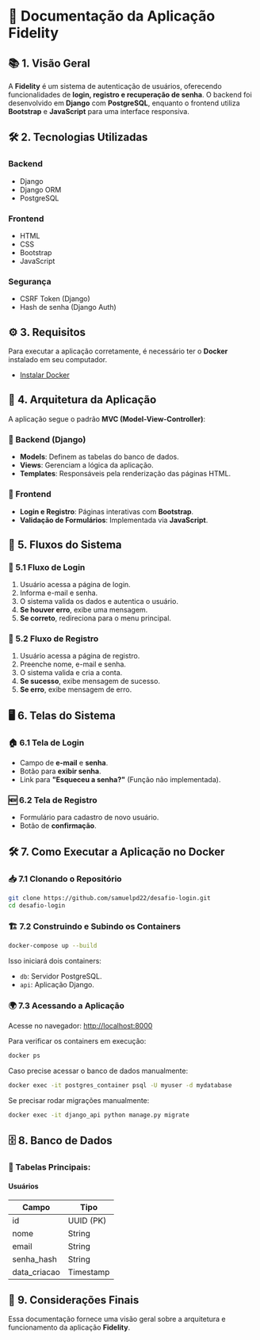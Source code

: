 # 📌 Documentação da Aplicação Fidelity

## 📚 1. Visão Geral
A **Fidelity** é um sistema de autenticação de usuários, oferecendo funcionalidades de **login, registro e recuperação de senha**. O backend foi desenvolvido em **Django** com **PostgreSQL**, enquanto o frontend utiliza **Bootstrap** e **JavaScript** para uma interface responsiva.

## 🛠️ 2. Tecnologias Utilizadas
### Backend
- Django
- Django ORM
- PostgreSQL

### Frontend
- HTML
- CSS
- Bootstrap
- JavaScript

### Segurança
- CSRF Token (Django)
- Hash de senha (Django Auth)

## ⚙️ 3. Requisitos
Para executar a aplicação corretamente, é necessário ter o **Docker** instalado em seu computador.

- [Instalar Docker](https://www.docker.com/get-started)

## 🏰 4. Arquitetura da Aplicação
A aplicação segue o padrão **MVC (Model-View-Controller)**:

### 📂 Backend (Django)
- **Models**: Definem as tabelas do banco de dados.
- **Views**: Gerenciam a lógica da aplicação.
- **Templates**: Responsáveis pela renderização das páginas HTML.

### 🎨 Frontend
- **Login e Registro**: Páginas interativas com **Bootstrap**.
- **Validação de Formulários**: Implementada via **JavaScript**.

## 🔄 5. Fluxos do Sistema

### 🔑 5.1 Fluxo de Login
1. Usuário acessa a página de login.
2. Informa e-mail e senha.
3. O sistema valida os dados e autentica o usuário.
4. **Se houver erro**, exibe uma mensagem.
5. **Se correto**, redireciona para o menu principal.

### 📝 5.2 Fluxo de Registro
1. Usuário acessa a página de registro.
2. Preenche nome, e-mail e senha.
3. O sistema valida e cria a conta.
4. **Se sucesso**, exibe mensagem de sucesso.
5. **Se erro**, exibe mensagem de erro.

## 🖥️ 6. Telas do Sistema

### 🏠 6.1 Tela de Login
- Campo de **e-mail** e **senha**.
- Botão para **exibir senha**.
- Link para **"Esqueceu a senha?"** (Função não implementada).

### 🆕 6.2 Tela de Registro
- Formulário para cadastro de novo usuário.
- Botão de **confirmação**.



## 🛠️ 7. Como Executar a Aplicação no Docker

### 📥 7.1 Clonando o Repositório
```sh
git clone https://github.com/samuelpd22/desafio-login.git
cd desafio-login
```

### 🏗️ 7.2 Construindo e Subindo os Containers
```sh
docker-compose up --build
```
Isso iniciará dois containers:
- `db`: Servidor PostgreSQL.
- `api`: Aplicação Django.

### 🌍 7.3 Acessando a Aplicação
Acesse no navegador: [http://localhost:8000](http://localhost:8000)

Para verificar os containers em execução:
```sh
docker ps
```

Caso precise acessar o banco de dados manualmente:
```sh
docker exec -it postgres_container psql -U myuser -d mydatabase
```

Se precisar rodar migrações manualmente:
```sh
docker exec -it django_api python manage.py migrate
```

## 🗄️ 8. Banco de Dados

### 📑 Tabelas Principais:
#### **Usuários**
| Campo           | Tipo        |
|---------------|------------|
| id           | UUID (PK)   |
| nome         | String      |
| email        | String      |
| senha_hash   | String      |
| data_criacao | Timestamp   |

## 📌 9. Considerações Finais
Essa documentação fornece uma visão geral sobre a arquitetura e funcionamento da aplicação **Fidelity**.
